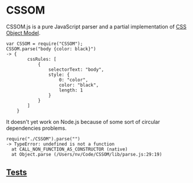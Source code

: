 # CSSOM

CSSOM.js is a pure JavaScript parser and a partial implementation of [CSS Object Model](http://dev.w3.org/csswg/cssom/). 

    var CSSOM = require("CSSOM");
    CSSOM.parse("body {color: black}")
    -> {
			cssRules: [
				{
					selectorText: "body",
					style: {
						0: "color",
						color: "black",
						length: 1
					}
				}
			]
		}


It doesn't yet work on Node.js because of some sort of circular dependencies problems.

    require("./CSSOM").parse("")
    -> TypeError: undefined is not a function
      at CALL_NON_FUNCTION_AS_CONSTRUCTOR (native)
      at Object.parse (/Users/nv/Code/CSSOM/lib/parse.js:29:19)


## [Tests](http://nv.github.com/CSSOM/test/)
